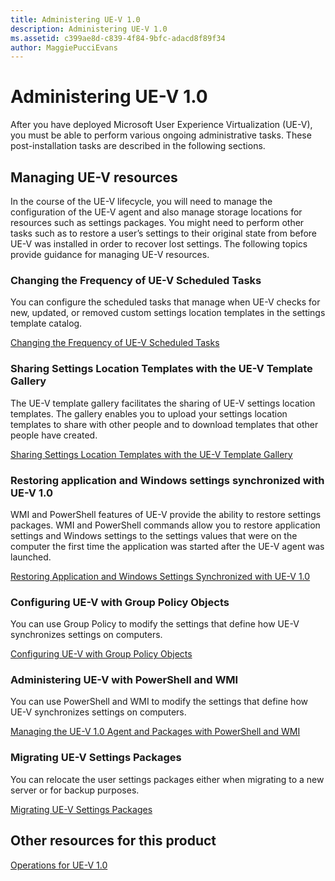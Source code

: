 ```yaml
---
title: Administering UE-V 1.0
description: Administering UE-V 1.0
ms.assetid: c399ae8d-c839-4f84-9bfc-adacd8f89f34
author: MaggiePucciEvans
---
```


# Administering UE-V 1.0


After you have deployed Microsoft User Experience Virtualization (UE-V), you must be able to perform various ongoing administrative tasks. These post-installation tasks are described in the following sections.

## Managing UE-V resources


In the course of the UE-V lifecycle, you will need to manage the configuration of the UE-V agent and also manage storage locations for resources such as settings packages. You might need to perform other tasks such as to restore a user’s settings to their original state from before UE-V was installed in order to recover lost settings. The following topics provide guidance for managing UE-V resources.

### Changing the Frequency of UE-V Scheduled Tasks

You can configure the scheduled tasks that manage when UE-V checks for new, updated, or removed custom settings location templates in the settings template catalog.

[Changing the Frequency of UE-V Scheduled Tasks](changing-the-frequency-of-ue-v-scheduled-tasks.md)

### <a href="" id="sharing-settings-location-templates-with-the-ue-v-template-gallery-"></a>Sharing Settings Location Templates with the UE-V Template Gallery

The UE-V template gallery facilitates the sharing of UE-V settings location templates. The gallery enables you to upload your settings location templates to share with other people and to download templates that other people have created.

[Sharing Settings Location Templates with the UE-V Template Gallery](sharing-settings-location-templates-with-the-ue-v-template-gallery.md)

### Restoring application and Windows settings synchronized with UE-V 1.0

WMI and PowerShell features of UE-V provide the ability to restore settings packages. WMI and PowerShell commands allow you to restore application settings and Windows settings to the settings values that were on the computer the first time the application was started after the UE-V agent was launched.

[Restoring Application and Windows Settings Synchronized with UE-V 1.0](restoring-application-and-windows-settings-synchronized-with-ue-v-10.md)

### Configuring UE-V with Group Policy Objects

You can use Group Policy to modify the settings that define how UE-V synchronizes settings on computers.

[Configuring UE-V with Group Policy Objects](configuring-ue-v-with-group-policy-objects.md)

### Administering UE-V with PowerShell and WMI

You can use PowerShell and WMI to modify the settings that define how UE-V synchronizes settings on computers.

[Managing the UE-V 1.0 Agent and Packages with PowerShell and WMI](managing-the-ue-v-10-agent-and-packages-with-powershell-and-wmi.md)

### Migrating UE-V Settings Packages

You can relocate the user settings packages either when migrating to a new server or for backup purposes.

[Migrating UE-V Settings Packages](migrating-ue-v-settings-packages.md)

## Other resources for this product


[Operations for UE-V 1.0](operations-for-ue-v-10.md)

 

 





